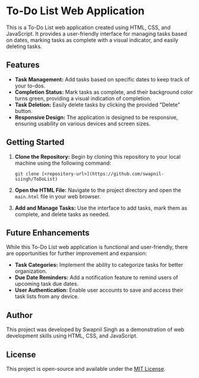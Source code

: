 # To-Do List Web Application

This is a To-Do List web application created using HTML, CSS, and JavaScript. It provides a user-friendly interface for managing tasks based on dates, marking tasks as complete with a visual indicator, and easily deleting tasks.

## Features

- **Task Management:** Add tasks based on specific dates to keep track of your to-dos.
- **Completion Status:** Mark tasks as complete, and their background color turns green, providing a visual indication of completion.
- **Task Deletion:** Easily delete tasks by clicking the provided "Delete" button.
- **Responsive Design:** The application is designed to be responsive, ensuring usability on various devices and screen sizes.

## Getting Started

1. **Clone the Repository:** Begin by cloning this repository to your local machine using the following command:
   ```
   git clone [<repository-url>](https://github.com/swapnil-siingh/ToDoList)
   ```

2. **Open the HTML File:** Navigate to the project directory and open the `main.html` file in your web browser.

3. **Add and Manage Tasks:** Use the interface to add tasks, mark them as complete, and delete tasks as needed.

## Future Enhancements

While this To-Do List web application is functional and user-friendly, there are opportunities for further improvement and expansion:

- **Task Categories:** Implement the ability to categorize tasks for better organization.
- **Due Date Reminders:** Add a notification feature to remind users of upcoming task due dates.
- **User Authentication:** Enable user accounts to save and access their task lists from any device.

## Author

This project was developed by Swapnil Singh as a demonstration of web development skills using HTML, CSS, and JavaScript.

## License

This project is open-source and available under the [MIT License](LICENSE).
